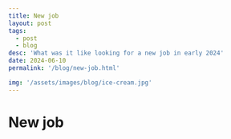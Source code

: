 ```yaml
---
title: New job
layout: post
tags: 
  - post
  - blog
desc: 'What was it like looking for a new job in early 2024'
date: 2024-06-10
permalink: '/blog/new-job.html'

img: '/assets/images/blog/ice-cream.jpg'
---
```


# New job
